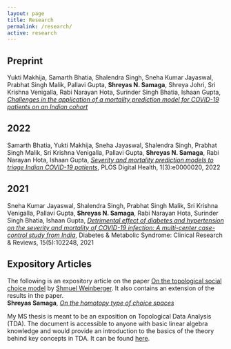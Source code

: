 ```yaml
---
layout: page
title: Research
permalink: /research/
active: research
---
```


 
## Preprint
Yukti Makhija, Samarth Bhatia, Shalendra Singh, Sneha Kumar Jayaswal, Prabhat Singh Malik, Pallavi Gupta, **Shreyas N. Samaga**, Shreya Johri, Sri Krishna Venigalla, Rabi Narayan Hota, Surinder Singh Bhatia, Ishaan Gupta, *[Challenges in the application of a mortality prediction model for COVID-19 patients on an Indian cohort](https://arxiv.org/abs/2101.07215)*

## 2022
Samarth Bhatia, Yukti Makhija, Sneha Jayaswal, Shalendra Singh, Prabhat Singh Malik, Sri Krishna Venigalla, Pallavi Gupta, **Shreyas N. Samaga**, Rabi Narayan Hota, Ishaan Gupta, *[Severity and mortality prediction models to triage Indian COVID-19 patients](https://journals.plos.org/digitalhealth/article?id=10.1371/journal.pdig.0000020)*, PLOS Digital Health, 1(3):e0000020, 2022

## 2021
Sneha Kumar Jayaswal, Shalendra Singh, Prabhat Singh Malik, Sri Krishna Venigalla, Pallavi Gupta, **Shreyas N. Samaga**, Rabi Narayan Hota, Surinder Singh Bhatia, Ishaan Gupta, *[Detrimental effect of diabetes and hypertension on the severity and mortality of COVID-19 infection: A multi-center case-control study from India](https://www.sciencedirect.com/science/article/pii/S187140212100268X)*, Diabetes & Metabolic Syndrome: Clinical Research & Reviews, 15(5):102248, 2021


## Expository Articles
The following is an expository article on the paper [On the topological social choice model](https://math.uchicago.edu/~shmuel/TSC.pdf) by [Shmuel Weinberger](http://www.math.uchicago.edu/~shmuel/). It also contains an extension of the results in the paper. \
**Shreyas Samaga**, *[On the homotopy type of choice spaces](https://arxiv.org/abs/1807.07841)*

My MS thesis is meant to be an exposition on Topological Data Analysis (TDA). The document is accessible to anyone with basic linear algebra knowledge and would provide an introduction to the basics of the theory behind key concepts in TDA. It can be found [here](https://drive.google.com/file/d/18elCzn0MnloCVN4EJEWyZrcp_bLQt6ZN/view?usp=share_link).



